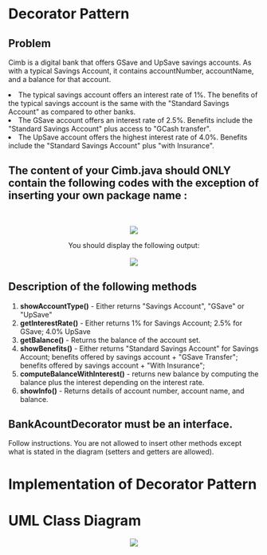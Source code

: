 # Decorator Pattern

Problem
---------------------------------------------------------------------------------------------------------------------------------- 
Cimb is a digital bank that offers GSave and UpSave savings accounts. As with a typical Savings Account, it contains accountNumber, accountName, and a balance for that account.

<li> The typical savings account offers an interest rate of 1%. The benefits of the typical savings account is the same with the "Standard Savings Account" as compared to other banks.

<li> The GSave account offers an interest rate of 2.5%. Benefits include the "Standard Savings Account" plus access to "GCash transfer".

<li> The UpSave account offers the highest interest rate of 4.0%. Benefits include the "Standard Savings Account" plus "with Insurance".


The content of your Cimb.java should ONLY contain the following codes with the exception of inserting your own package name : 
----------------------------------------------------------------------------------------------------------------------------------
<br> 
<p align="center">
  <img src="https://github.com/SG-Hangaan/decoratorPattern/assets/127215110/e7d9ddb8-fd4e-42d7-8a2b-d0e38ce376ff"/>
</p>


<p align="center">
  You should display the following output: <br> <br> 
  <img src="https://github.com/SG-Hangaan/decoratorPattern/assets/127215110/3b5fb13e-6d26-4ccb-a606-631776b6a441"/>
</p>

**Description of the following methods**
---------------------------------------------------------------------------------------------------------------------------------- 
1. **showAccountType()** - Either returns "Savings Account", "GSave" or "UpSave"
2. **getInterestRate()** - Either returns 1% for Savings Account; 2.5% for GSave; 4.0% UpSave
3. **getBalance()** - Returns the balance of the account set.
4. **showBenefits()** - Either returns "Standard Savings Account" for Savings Account;
benefits offered by savings account + "GSave Transfer";
benefits offered by savings account + "With Insurance";
5. **computeBalanceWithInterest()** - returns new balance by computing the balance plus the interest depending on the interest rate.
6. **showInfo()** - Returns details of account number, account name, and balance.

**BankAcountDecorator** must be an interface.
---------------------------------------------------------------------------------------------------------------------------------- 
Follow instructions. You are not allowed to insert other methods except what is stated in the diagram (setters and getters are allowed).

# Implementation of Decorator Pattern



# UML Class Diagram

<p align="center">
  <img src="https://github.com/SG-Hangaan/decoratorPattern/assets/127215110/74b22036-38f1-4ae1-a145-9853b87f3c9b"/>
</p>
